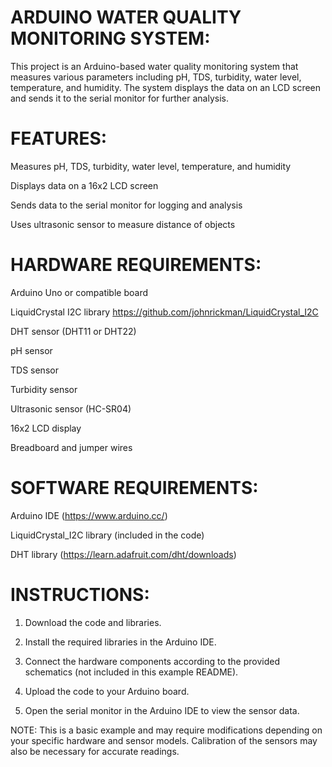 
# ARDUINO WATER QUALITY MONITORING SYSTEM:

This project is an Arduino-based water quality monitoring system that measures various parameters including pH, TDS, turbidity, water level, temperature, and humidity. The system displays the data on an LCD screen and sends it to the serial monitor for further analysis.

# FEATURES:

Measures pH, TDS, turbidity, water level, temperature, and humidity

Displays data on a 16x2 LCD screen

Sends data to the serial monitor for logging and analysis

Uses ultrasonic sensor to measure distance of objects


# HARDWARE REQUIREMENTS:


Arduino Uno or compatible board

LiquidCrystal I2C library https://github.com/johnrickman/LiquidCrystal_I2C

DHT sensor (DHT11 or DHT22)

pH sensor

TDS sensor

Turbidity sensor

Ultrasonic sensor (HC-SR04)

16x2 LCD display

Breadboard and jumper wires


# SOFTWARE REQUIREMENTS:


Arduino IDE (https://www.arduino.cc/)

LiquidCrystal_I2C library (included in the code)

DHT library (https://learn.adafruit.com/dht/downloads)


# INSTRUCTIONS:


1. Download the code and libraries.

2. Install the required libraries in the Arduino IDE.

3. Connect the hardware components according to the provided schematics (not included in this example README).

4. Upload the code to your Arduino board.

5. Open the serial monitor in the Arduino IDE to view the sensor data.

NOTE: This is a basic example and may require modifications depending on your specific hardware and sensor models. Calibration of the sensors may also be necessary for accurate readings.
